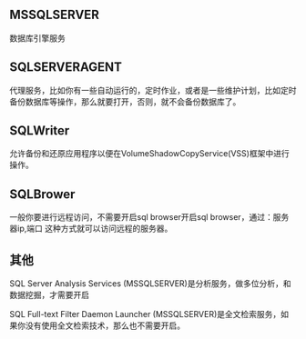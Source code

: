 ## MSSQLSERVER

数据库引擎服务

## SQLSERVERAGENT

代理服务，比如你有一些自动运行的，定时作业，或者是一些维护计划，比如定时备份数据库等操作，那么就要打开，否则，就不会备份数据库了。  

## SQLWriter

允许备份和还原应用程序以便在VolumeShadowCopyService(VSS)框架中进行操作。 

## SQLBrower

一般你要进行远程访问，不需要开启sql browser开启sql browser，通过：服务器ip,端口 这种方式就可以访问远程的服务器。

## 其他

SQL Server Analysis Services (MSSQLSERVER)是分析服务，做多位分析，和数据挖掘，才需要开启

SQL Full-text Filter Daemon Launcher (MSSQLSERVER)是全文检索服务，如果你没有使用全文检索技术，那么也不需要开启。  